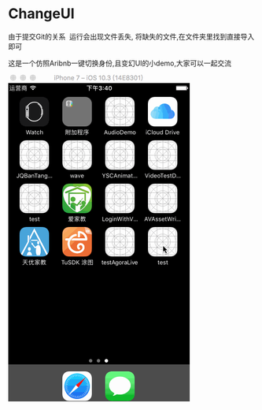 # ChangeUI

由于提交Git的关系  运行会出现文件丢失, 将缺失的文件,在文件夹里找到直接导入即可

这是一个仿照Aribnb一键切换身份,且变幻UI的小demo,大家可以一起交流

![Image text](https://github.com/WJeaner/ChangeUI/raw/master/ChangeUI/changeUI.gif)

